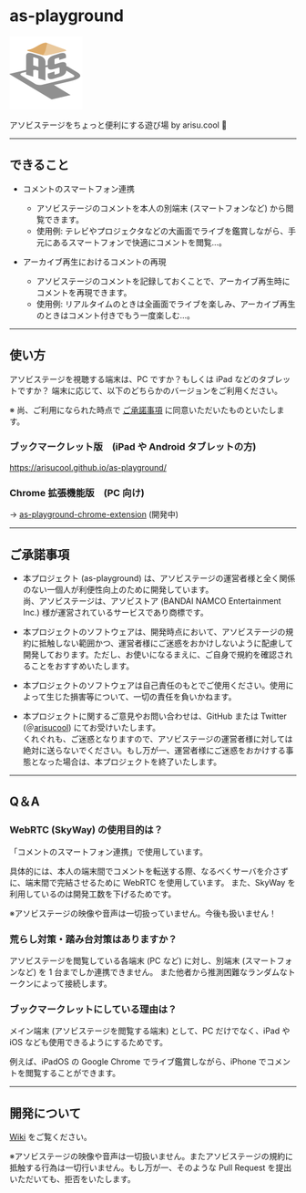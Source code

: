 # as-playground

<img src="https://raw.githubusercontent.com/arisucool/as-playground/master/src/assets/icon.png" alt="as-playground" width="128px" height="128px">

アソビステージをちょっと便利にする遊び場 by arisu.cool 🍓

---

## できること

- コメントのスマートフォン連携

  - アソビステージのコメントを本人の別端末 (スマートフォンなど) から閲覧できます。
  - 使用例: テレビやプロジェクタなどの大画面でライブを鑑賞しながら、手元にあるスマートフォンで快適にコメントを閲覧...。

- アーカイブ再生におけるコメントの再現

  - アソビステージのコメントを記録しておくことで、アーカイブ再生時にコメントを再現できます。
  - 使用例: リアルタイムのときは全画面でライブを楽しみ、アーカイブ再生のときはコメント付きでもう一度楽しむ...。

---

## 使い方

アソビステージを視聴する端末は、PC ですか？もしくは iPad などのタブレットですか？
端末に応じて、以下のどちらかのバージョンをご利用ください。

※ 尚、ご利用になられた時点で [ご承諾事項](#terms-of-agreements) に同意いただいたものといたします。

### ブックマークレット版　(iPad や Android タブレットの方)

https://arisucool.github.io/as-playground/

### Chrome 拡張機能版　(PC 向け)

→ [as-playground-chrome-extension](https://github.com/arisucool/as-playground-chrome-extension) (開発中)

---

## ご承諾事項 <a name="terms-of-agreements"></a>

- 本プロジェクト (as-playground) は、アソビステージの運営者様と全く関係のない一個人が利便性向上のために開発しています。<br>尚、アソビステージは、アソビストア (BANDAI NAMCO Entertainment Inc.) 様が運営されているサービスであり商標です。

- 本プロジェクトのソフトウェアは、開発時点において、アソビステージの規約に抵触しない範囲かつ、運営者様にご迷惑をおかけしないように配慮して開発しております。ただし、お使いになるまえに、ご自身で規約を確認されることをおすすめいたします。

- 本プロジェクトのソフトウェアは自己責任のもとでご使用ください。使用によって生じた損害等について、一切の責任を負いかねます。

- 本プロジェクトに関するご意見やお問い合わせは、GitHub または Twitter (＠[arisucool](https://twitter.com/arisucool)) にてお受けいたします。<br>くれぐれも、ご迷惑となりますので、アソビステージの運営者様に対しては絶対に送らないでください。もし万が一、運営者様にご迷惑をおかけする事態となった場合は、本プロジェクトを終了いたします。

---

## Q＆A

### WebRTC (SkyWay) の使用目的は？

「コメントのスマートフォン連携」で使用しています。

具体的には、本人の端末間でコメントを転送する際、なるべくサーバを介さずに、端末間で完結させるために WebRTC を使用しています。
また、SkyWay を利用しているのは開発工数を下げるためです。

※アソビステージの映像や音声は一切扱っていません。今後も扱いません！

### 荒らし対策・踏み台対策はありますか？

アソビステージを閲覧している各端末 (PC など) に対し、別端末 (スマートフォンなど) を 1 台までしか連携できません。
また他者から推測困難なランダムなトークンによって接続します。

### ブックマークレットにしている理由は？

メイン端末 (アソビステージを閲覧する端末) として、PC だけでなく、iPad や iOS なども使用できるようにするためです。

例えば、iPadOS の Google Chrome でライブ鑑賞しながら、iPhone でコメントを閲覧することができます。

---

## 開発について

[Wiki](https://github.com/arisucool/as-playground/wiki/dev-getstarted) をご覧ください。

※アソビステージの映像や音声は一切扱いません。またアソビステージの規約に抵触する行為は一切行いません。もし万が一、そのような Pull Request を提出いただいても、拒否をいたします。
